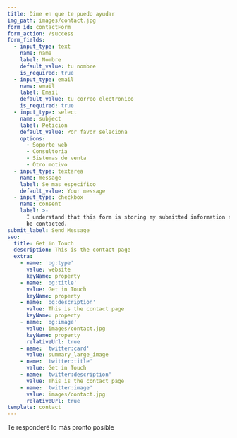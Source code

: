 ```yaml
---
title: Dime en que te puedo ayudar
img_path: images/contact.jpg
form_id: contactForm
form_action: /success
form_fields:
  - input_type: text
    name: name
    label: Nombre
    default_value: tu nombre
    is_required: true
  - input_type: email
    name: email
    label: Email
    default_value: tu correo electronico
    is_required: true
  - input_type: select
    name: subject
    label: Peticion
    default_value: Por favor seleciona
    options:
      - Soporte web
      - Consultoria
      - Sistemas de venta
      - Otro motivo
  - input_type: textarea
    name: message
    label: Se mas especifico
    default_value: Your message
  - input_type: checkbox
    name: consent
    label: >-
      I understand that this form is storing my submitted information so I can
      be contacted.
submit_label: Send Message
seo:
  title: Get in Touch
  description: This is the contact page
  extra:
    - name: 'og:type'
      value: website
      keyName: property
    - name: 'og:title'
      value: Get in Touch
      keyName: property
    - name: 'og:description'
      value: This is the contact page
      keyName: property
    - name: 'og:image'
      value: images/contact.jpg
      keyName: property
      relativeUrl: true
    - name: 'twitter:card'
      value: summary_large_image
    - name: 'twitter:title'
      value: Get in Touch
    - name: 'twitter:description'
      value: This is the contact page
    - name: 'twitter:image'
      value: images/contact.jpg
      relativeUrl: true
template: contact
---
```

Te responderé lo más pronto posible

